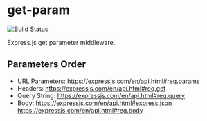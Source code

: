 # get-param
[![Build Status](https://travis-ci.org/ryanhanwu/express-get-param.svg?branch=master)](https://travis-ci.org/ryanhanwu/express-get-param)

Express.js get parameter middleware.

## Parameters Order
- URL Parameters:
     https://expressjs.com/en/api.html#req.params
- Headers:
     https://expressjs.com/en/api.html#req.get
- Query String:
     https://expressjs.com/en/api.html#req.query
- Body:
     https://expressjs.com/en/api.html#express.json
     https://expressjs.com/en/api.html#req.body
